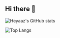 ## Hi there 👋
![Heyaaz's GitHub stats](https://github-readme-stats.vercel.app/api?username=Heyaaz&show_icons=true&theme=transparent)


![Top Langs](https://github-readme-stats.vercel.app/api/top-langs/?username=Heyaaz&layout=compact)
